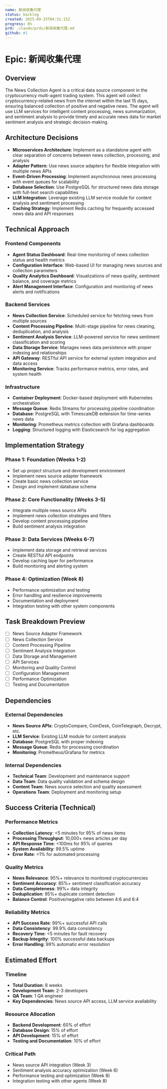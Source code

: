 ```yaml
---
name: 新闻收集代理
status: backlog
created: 2025-09-25T04:51:15Z
progress: 0%
prd: .claude/prds/新闻收集代理.md
github: #1
---
```


# Epic: 新闻收集代理

## Overview
The News Collection Agent is a critical data source component in the cryptocurrency multi-agent trading system. This agent will collect cryptocurrency-related news from the internet within the last 15 days, ensuring balanced collection of positive and negative news. The agent will use LLM services for intelligent content processing, news summarization, and sentiment analysis to provide timely and accurate news data for market sentiment analysis and strategic decision-making.

## Architecture Decisions

- **Microservices Architecture**: Implement as a standalone agent with clear separation of concerns between news collection, processing, and analysis
- **Adapter Pattern**: Use news source adapters for flexible integration with multiple news APIs
- **Event-Driven Processing**: Implement asynchronous news processing with event queues for scalability
- **Database Selection**: Use PostgreSQL for structured news data storage with full-text search capabilities
- **LLM Integration**: Leverage existing LLM service module for content analysis and sentiment processing
- **Caching Strategy**: Implement Redis caching for frequently accessed news data and API responses

## Technical Approach

### Frontend Components
- **Agent Status Dashboard**: Real-time monitoring of news collection status and health metrics
- **Configuration Interface**: Web-based UI for managing news sources and collection parameters
- **Quality Analytics Dashboard**: Visualizations of news quality, sentiment balance, and coverage metrics
- **Alert Management Interface**: Configuration and monitoring of news alerts and notifications

### Backend Services
- **News Collection Service**: Scheduled service for fetching news from multiple sources
- **Content Processing Pipeline**: Multi-stage pipeline for news cleaning, deduplication, and analysis
- **Sentiment Analysis Service**: LLM-powered service for news sentiment classification and scoring
- **Data Storage Service**: Manages news data persistence with proper indexing and relationships
- **API Gateway**: RESTful API service for external system integration and data access
- **Monitoring Service**: Tracks performance metrics, error rates, and system health

### Infrastructure
- **Container Deployment**: Docker-based deployment with Kubernetes orchestration
- **Message Queue**: Redis Streams for processing pipeline coordination
- **Database**: PostgreSQL with TimescaleDB extension for time-series news data
- **Monitoring**: Prometheus metrics collection with Grafana dashboards
- **Logging**: Structured logging with Elasticsearch for log aggregation

## Implementation Strategy

### Phase 1: Foundation (Weeks 1-2)
- Set up project structure and development environment
- Implement news source adapter framework
- Create basic news collection service
- Design and implement database schema

### Phase 2: Core Functionality (Weeks 3-5)
- Integrate multiple news source APIs
- Implement news collection strategies and filters
- Develop content processing pipeline
- Build sentiment analysis integration

### Phase 3: Data Services (Weeks 6-7)
- Implement data storage and retrieval services
- Create RESTful API endpoints
- Develop caching layer for performance
- Build monitoring and alerting system

### Phase 4: Optimization (Week 8)
- Performance optimization and testing
- Error handling and resilience improvements
- Documentation and deployment
- Integration testing with other system components

## Task Breakdown Preview
- [ ] News Source Adapter Framework
- [ ] News Collection Service
- [ ] Content Processing Pipeline
- [ ] Sentiment Analysis Integration
- [ ] Data Storage and Management
- [ ] API Services
- [ ] Monitoring and Quality Control
- [ ] Configuration Management
- [ ] Performance Optimization
- [ ] Testing and Documentation

## Dependencies

### External Dependencies
- **News Source APIs**: CryptoCompare, CoinDesk, CoinTelegraph, Decrypt, etc.
- **LLM Service**: Existing LLM module for content analysis
- **Database**: PostgreSQL with proper indexing
- **Message Queue**: Redis for processing coordination
- **Monitoring**: Prometheus/Grafana for metrics

### Internal Dependencies
- **Technical Team**: Development and maintenance support
- **Data Team**: Data quality validation and schema design
- **Content Team**: News source selection and quality assessment
- **Operations Team**: Deployment and monitoring setup

## Success Criteria (Technical)

### Performance Metrics
- **Collection Latency**: <5 minutes for 95% of news items
- **Processing Throughput**: 10,000+ news articles per day
- **API Response Time**: <100ms for 95% of queries
- **System Availability**: 99.5% uptime
- **Error Rate**: <1% for automated processing

### Quality Metrics
- **News Relevance**: 95%+ relevance to monitored cryptocurrencies
- **Sentiment Accuracy**: 85%+ sentiment classification accuracy
- **Data Completeness**: 99%+ data integrity
- **Deduplication**: 95%+ duplicate content detection
- **Balance Control**: Positive/negative ratio between 4:6 and 6:4

### Reliability Metrics
- **API Success Rate**: 99%+ successful API calls
- **Data Consistency**: 99.9% data consistency
- **Recovery Time**: <5 minutes for fault recovery
- **Backup Integrity**: 100% successful data backups
- **Error Handling**: 99% automatic error resolution

## Estimated Effort

### Timeline
- **Total Duration**: 8 weeks
- **Development Team**: 2-3 developers
- **QA Team**: 1 QA engineer
- **Key Dependencies**: News source API access, LLM service availability

### Resource Allocation
- **Backend Development**: 60% of effort
- **Database Design**: 15% of effort
- **API Development**: 15% of effort
- **Testing and Documentation**: 10% of effort

### Critical Path
- News source API integration (Week 3)
- Sentiment analysis accuracy optimization (Week 6)
- Performance testing and optimization (Week 8)
- Integration testing with other agents (Week 8)